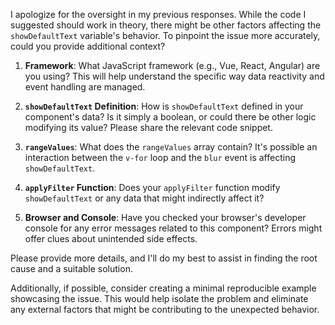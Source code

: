 I apologize for the oversight in my previous responses. While the code I suggested should work in theory, there might be other factors affecting the `showDefaultText` variable's behavior. To pinpoint the issue more accurately, could you provide additional context?

1. **Framework**: What JavaScript framework (e.g., Vue, React, Angular) are you using? This will help understand the specific way data reactivity and event handling are managed.

2. **`showDefaultText` Definition**:  How is `showDefaultText` defined in your component's data? Is it simply a boolean, or could there be other logic modifying its value? Please share the relevant code snippet.

3. **`rangeValues`**: What does the `rangeValues` array contain? It's possible an interaction between the `v-for` loop and the `blur` event is affecting `showDefaultText`.

4. **`applyFilter` Function**: Does your `applyFilter` function modify `showDefaultText` or any data that might indirectly affect it?

5. **Browser and Console**: Have you checked your browser's developer console for any error messages related to this component? Errors might offer clues about unintended side effects.

Please provide more details, and I'll do my best to assist in finding the root cause and a suitable solution. 

Additionally, if possible, consider creating a minimal reproducible example showcasing the issue. This would help isolate the problem and eliminate any external factors that might be contributing to the unexpected behavior. 
